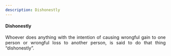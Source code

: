 ```yaml
---
description: Dishonestly
---
```


#### Dishonestly
<div style="text-align: justify">

Whoever does anything with the intention of causing wrongful gain to one person or wrongful loss to another person, is said to do that thing “dishonestly”.

</div>
